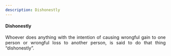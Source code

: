 ```yaml
---
description: Dishonestly
---
```


#### Dishonestly
<div style="text-align: justify">

Whoever does anything with the intention of causing wrongful gain to one person or wrongful loss to another person, is said to do that thing “dishonestly”.

</div>
